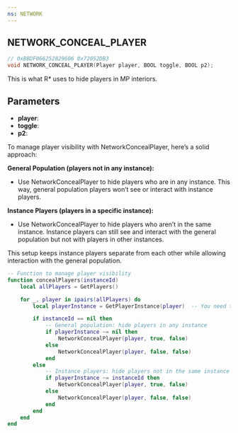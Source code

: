 ```yaml
---
ns: NETWORK
---
```

## NETWORK_CONCEAL_PLAYER

```c
// 0xBBDF066252829606 0x72052DB3
void NETWORK_CONCEAL_PLAYER(Player player, BOOL toggle, BOOL p2);
```

This is what R* uses to hide players in MP interiors.

## Parameters
* **player**: 
* **toggle**: 
* **p2**: 

To manage player visibility with NetworkConcealPlayer, here’s a solid approach:

**General Population (players not in any instance):**

* Use NetworkConcealPlayer to hide players who are in any instance. This way, general population players won’t see or interact with instance players.

**Instance Players (players in a specific instance):**

* Use NetworkConcealPlayer to hide players who aren’t in the same instance. Instance players can still see and interact with the general population but not with players in other instances.

This setup keeps instance players separate from each other while allowing interaction with the general population.


```lua
-- Function to manage player visibility
function concealPlayers(instanceId)
    local allPlayers = GetPlayers()

    for _, player in ipairs(allPlayers) do
        local playerInstance = GetPlayerInstance(player)  -- You need to define this function

        if instanceId == nil then
            -- General population: hide players in any instance
            if playerInstance ~= nil then
                NetworkConcealPlayer(player, true, false)
            else
                NetworkConcealPlayer(player, false, false)
            end
        else
            -- Instance players: hide players not in the same instance
            if playerInstance ~= instanceId then
                NetworkConcealPlayer(player, true, false)
            else
                NetworkConcealPlayer(player, false, false)
            end
        end
    end
end
```
